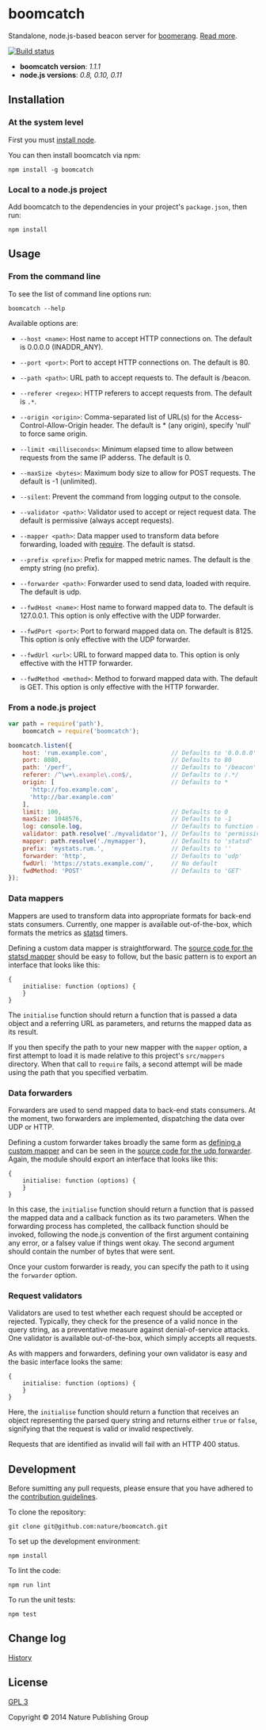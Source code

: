 # boomcatch

Standalone,
node.js-based
beacon server for [boomerang].
[Read more][blog].

[![Build status][ci-image]][ci-status]

* **boomcatch version**: *1.1.1*
* **node.js versions**: *0.8, 0.10, 0.11*

## Installation

### At the system level

First you must
[install node][node].

You can then
install boomcatch via npm:

```
npm install -g boomcatch
```

### Local to a node.js project

Add boomcatch
to the dependencies
in your project's `package.json`,
then run:

```
npm install
```

## Usage

### From the command line

To see
the list of command line options
run:

```
boomcatch --help
```

Available options are:

* `--host <name>`:
  Host name to accept HTTP connections on.
  The default is 0.0.0.0 (INADDR_ANY).

* `--port <port>`:
  Port to accept HTTP connections on.
  The default is 80.

* `--path <path>`:
  URL path to accept requests to.
  The default is /beacon.

* `--referer <regex>`:
  HTTP referers to accept requests from.
  The default is `.*`.

* `--origin <origin>`:
  Comma-separated list of URL(s)
  for the Access-Control-Allow-Origin header.
  The default is * (any origin),
  specify 'null' to force same origin.

* `--limit <milliseconds>`:
  Minimum elapsed time to allow
  between requests from the same IP adderss.
  The default is 0.

* `--maxSize <bytes>`:
  Maximum body size to allow for POST requests.
  The default is -1 (unlimited).

* `--silent`:
  Prevent the command
  from logging output
  to the console.

* `--validator <path>`:
  Validator used to accept or reject request data.
  The default is permissive
  (always accept requests).

* `--mapper <path>`:
  Data mapper used to transform data before forwarding,
  loaded with [require].
  The default is statsd.

* `--prefix <prefix>`:
  Prefix for mapped metric names.
  The default is the empty string
  (no prefix).

* `--forwarder <path>`:
  Forwarder used to send data,
  loaded with require.
  The default is udp.

* `--fwdHost <name>`:
  Host name to forward mapped data to.
  The default is 127.0.0.1.
  This option is only effective
  with the UDP forwarder.

* `--fwdPort <port>`:
  Port to forward mapped data on.
  The default is 8125.
  This option is only effective
  with the UDP forwarder.

* `--fwdUrl <url>`:
  URL to forward mapped data to.
  This option is only effective
  with the HTTP forwarder.

* `--fwdMethod <method>`:
  Method to forward mapped data with.
  The default is GET.
  This option is only effective
  with the HTTP forwarder.

### From a node.js project

```javascript
var path = require('path'),
    boomcatch = require('boomcatch');

boomcatch.listen({
    host: 'rum.example.com',                  // Defaults to '0.0.0.0' (INADDR_ANY)
    port: 8080,                               // Defaults to 80
    path: '/perf',                            // Defaults to '/beacon'
    referer: /^\w+\.example\.com$/,           // Defaults to /.*/
    origin: [                                 // Defaults to *
      'http://foo.example.com',
      'http://bar.example.com'
    ],
    limit: 100,                               // Defaults to 0
    maxSize: 1048576,                         // Defaults to -1
    log: console.log,                         // Defaults to function () {}
    validator: path.resolve('./myvalidator'), // Defaults to 'permissive'
    mapper: path.resolve('./mymapper'),       // Defaults to 'statsd'
    prefix: 'mystats.rum.',                   // Defaults to ''
    forwarder: 'http',                        // Defaults to 'udp'
    fwdUrl: 'https://stats.example.com/',     // No default
    fwdMethod: 'POST'                         // Defaults to 'GET'
});
```

### Data mappers

Mappers are used
to transform data
into appropriate formats
for back-end stats consumers.
Currently, one mapper is available out-of-the-box,
which formats the metrics
as [statsd] timers.

Defining a custom data mapper
is straightforward.
The [source code for the statsd mapper][mapper]
should be easy to follow,
but the basic pattern
is to export an interface
that looks like this:

```javscript
{
    initialise: function (options) {
    }
}
```

The `initialise` function
should return a function
that is passed a data object
and a referring URL
as parameters,
and returns the mapped data
as its result.

If you then specify
the path to your new mapper
with the `mapper` option,
a first attempt to load it
is made relative
to this project's `src/mappers` directory.
When that call to `require` fails,
a second attempt will be made
using the path that you specified verbatim.

### Data forwarders

Forwarders are used
to send mapped data
to back-end stats consumers.
At the moment, two forwarders are implemented,
dispatching the data over UDP or HTTP.

Defining a custom forwarder
takes broadly the same form
as [defining a custom mapper](#data-mappers)
and can be seen
in the [source code for the udp forwarder][forwarder].
Again, the module should export
an interface that looks like this:

```javscript
{
    initialise: function (options) {
    }
}
```

In this case,
the `initialise` function
should return a function
that is passed
the mapped data
and a callback function
as its two parameters.
When the forwarding process has completed,
the callback function should be invoked,
following the node.js convention
of the first argument containing any error,
or a falsey value if things went okay.
The second argument should contain
the number of bytes that were sent.

Once your custom forwarder is ready,
you can specify the path to it
using the `forwarder` option.

### Request validators

Validators are used
to test whether each request
should be accepted or rejected.
Typically, they check
for the presence
of a valid nonce
in the query string,
as a preventative measure
against denial-of-service attacks.
One validator is available out-of-the-box,
which simply accepts all requests.

As with mappers and forwarders,
defining your own validator is easy
and the basic interface
looks the same:

```javscript
{
    initialise: function (options) {
    }
}
```

Here,
the `initialise` function
should return a function
that receives an object
representing the parsed query string
and returns either `true` or `false`,
signifying that the request
is valid or invalid respectively.

Requests that are identified as invalid
will fail with an HTTP 400 status.

## Development

Before sumitting any pull requests,
please ensure that you have
adhered to the [contribution guidelines][contrib].

To clone the repository:

```
git clone git@github.com:nature/boomcatch.git
```

To set up the development environment:

```
npm install
```

To lint the code:

```
npm run lint
```

To run the unit tests:

```
npm test
```

## Change log

[History]

## License

[GPL 3][license]

Copyright © 2014 Nature Publishing Group

[boomerang]: https://github.com/lognormal/boomerang
[blog]: http://cruft.io/posts/introducing-boomcatch/
[ci-image]: https://secure.travis-ci.org/nature/boomcatch.png?branch=master
[ci-status]: http://travis-ci.org/#!/nature/boomcatch
[node]: http://nodejs.org/download/
[require]: http://nodejs.org/api/globals.html#globals_require
[statsd]: https://github.com/etsy/statsd/
[mapper]: https://github.com/nature/boomcatch/blob/master/src/mappers/statsd.js
[forwarder]: https://github.com/nature/boomcatch/blob/master/src/forwarders/udp.js
[contrib]: https://github.com/nature/boomcatch/blob/master/CONTRIBUTING.md
[history]: https://github.com/nature/boomcatch/blob/master/HISTORY.md
[license]: https://github.com/nature/boomcatch/blob/master/COPYING

